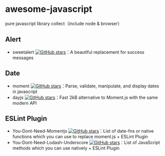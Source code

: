 # awesome-javascript
pure javascript library collect（include node & browser）

## Alert

- sweetalert [![GitHub stars](https://img.shields.io/github/stars/t4t5/sweetalert.svg?style=social&label=Stars)](http://t.cn/RhdEDJu)：A beautiful replacement for
success messages

## Date

- moment [![GitHub stars](https://img.shields.io/github/stars/moment/moment.svg?style=social&label=Stars)](https://github.com/moment/moment)：Parse, validate, manipulate, and display dates in javascript
- dayjs [![GitHub stars](https://img.shields.io/github/stars/iamkun/dayjs.svg?style=social&label=Stars)](http://t.cn/R3kIhTy)：Fast 2kB alternative to Moment.js with the same modern API

## ESLint Plugin

- You-Dont-Need-Momentjs [![GitHub stars](https://img.shields.io/github/stars/you-dont-need/You-Dont-Need-Momentjs.svg?style=social&label=Stars)](https://github.com/you-dont-need/You-Dont-Need-Momentjs)：List of date-fns or native functions which you can use to replace moment.js + ESLint Plugin
- You-Dont-Need-Lodash-Underscore [![GitHub stars](https://img.shields.io/github/stars/you-dont-need/You-Dont-Need-Lodash-Underscore.svg?style=social&label=Stars)](https://github.com/you-dont-need/You-Dont-Need-Lodash-Underscore)：List of JavaScript methods which you can use natively + ESLint Plugin

